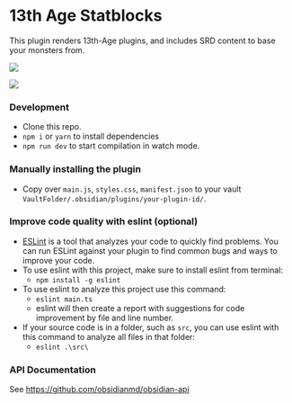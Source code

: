 # 13th Age Statblocks

This plugin renders 13th-Age plugins, and includes SRD content to base your monsters from.

![](https://user-images.githubusercontent.com/39902/149404290-3dcb6793-0437-496d-b066-b2d7d5355374.png)

![](https://user-images.githubusercontent.com/39902/149404315-5a9d6d45-55da-421b-b424-9596d2f95d55.png)


### Development

- Clone this repo.
- `npm i` or `yarn` to install dependencies
- `npm run dev` to start compilation in watch mode.

### Manually installing the plugin

- Copy over `main.js`, `styles.css`, `manifest.json` to your vault `VaultFolder/.obsidian/plugins/your-plugin-id/`.

### Improve code quality with eslint (optional)
- [ESLint](https://eslint.org/) is a tool that analyzes your code to quickly find problems. You can run ESLint against your plugin to find common bugs and ways to improve your code.
- To use eslint with this project, make sure to install eslint from terminal:
  - `npm install -g eslint`
- To use eslint to analyze this project use this command:
  - `eslint main.ts`
  - eslint will then create a report with suggestions for code improvement by file and line number.
- If your source code is in a folder, such as `src`, you can use eslint with this command to analyze all files in that folder:
  - `eslint .\src\`


### API Documentation

See https://github.com/obsidianmd/obsidian-api
